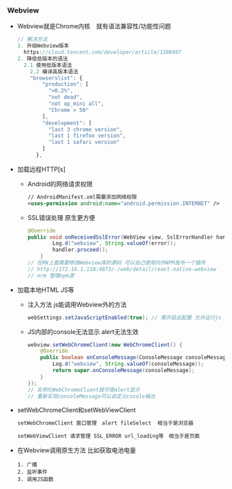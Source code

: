 ### Webview

- Webview就是Chrome内核　就有语法兼容性/功能性问题

  `````javascript
  // 解决方法
  1. 升级Webview版本
  	https://cloud.tencent.com/developer/article/1388497
  2. 降低低版本的语法
  	2.1 使用低版本语法
      2.2 编译高版本语法
      "browserslist": {
          "production": [
            ">0.2%",
            "not dead",
            "not op_mini all",
            "Chrome > 50"
          ],
          "development": [
            "last 3 chrome version",
            "last 1 firefox version",
            "last 1 safari version"
          ]
        },
  `````

  

- 加载远程HTTP[s] 

  - Android的网络请求权限

    ```xml
    // AndroidManifest.xml需要添加网络权限
    <uses-permission android:name="android.permission.INTERNET" />
    ```

    

  - SSL错误处理   原生更方便

    ```java
    @Override
    public void onReceivedSslError(WebView view, SslErrorHandler handler, SslError error) 	{
        	Log.d("webview", String.valueOf(error));
    		handler.proceed();
    	}
    // 在RN上面需要修改Webview库的源码 可以自己使用内外NPM发布一个插件
    // http://172.16.1.110:4873/-/web/detail/react-native-webview
    // nrm 管理npm源
    ```

    

    

- 加载本地HTML JS等

  - 注入方法 js能调用Webview外的方法

    ````java
    webSettings.setJavaScriptEnabled(true); // 需开启此配置 允许运行js
    ````

    

  - JS内部的console无法显示 alert无法生效

    ```java
    webview.setWebChromeClient(new WebChromeClient() {
    	@Override
    	public boolean onConsoleMessage(ConsoleMessage consoleMessage) {
    		Log.d("webview", String.valueOf(consoleMessage));
    		return super.onConsoleMessage(consoleMessage);
    	}
    });
    // 实例化WebChromeClient就可使alert显示
    // 重新实现consoleMessage可以自定义cosole输出
    ```

- setWebChromeClient和setWebViewClient

  ```xml
  setWebChromeClient 窗口管理　alert fileSelect  相当于是浏览器
   
  setWebViewClient 请求管理 SSL_ERROR url_loading等　相当于是页面
  ```

  
  
- 在Webview调用原生方法 比如获取电池电量

  ```
  1. 广播
  2. 监听事件
  3. 调用JS函数
  ```

  